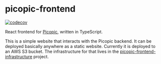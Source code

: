 # picopic-frontend

[![codecov](https://codecov.io/gh/jmp/picopic-frontend/branch/master/graph/badge.svg?token=C8PJPMM1S2)](https://codecov.io/gh/jmp/picopic-frontend)

React frontend for [Picopic][1], written in TypeScript.

This is a simple website that interacts with the Picopic backend.
It can be deployed basically anywhere as a static website.
Currently it is deployed to an AWS S3 bucket. The infrastructure
for that lives in the [picopic-frontend-infrastructure][2] project.

[1]: https://github.com/jmp/picopic
[2]: https://github.com/jmp/picopic-frontend-infrastructure